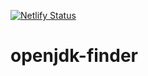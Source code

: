 [![Netlify Status](https://api.netlify.com/api/v1/badges/5a08dc8a-8dac-479e-8767-2117377d8b4f/deploy-status)](https://app.netlify.com/sites/openjdk-finder/deploys)

# openjdk-finder
